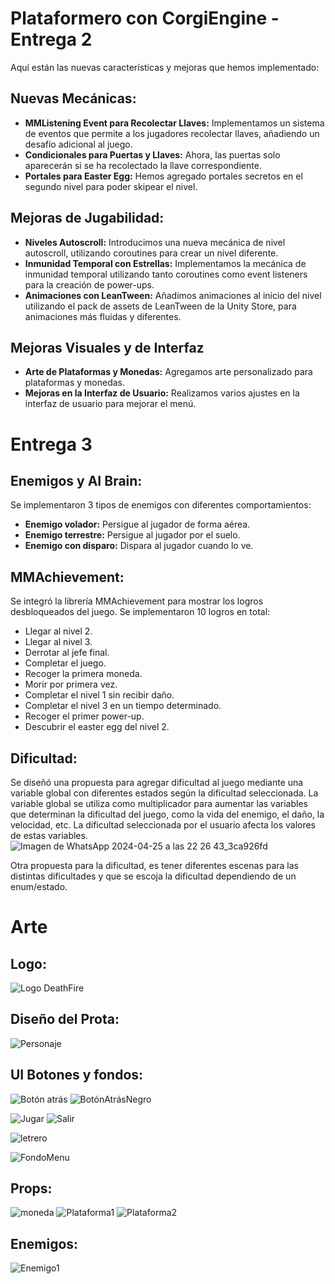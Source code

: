 # Plataformero con CorgiEngine - Entrega 2

Aquí están las nuevas características y mejoras que hemos implementado:

## **Nuevas Mecánicas:** 
- **MMListening Event para Recolectar Llaves:** Implementamos un sistema de eventos que permite a los jugadores recolectar llaves, añadiendo un desafío adicional al juego.
- **Condicionales para Puertas y Llaves:** Ahora, las puertas solo aparecerán si se ha recolectado la llave correspondiente.
- **Portales para Easter Egg:** Hemos agregado portales secretos en el segundo nivel para poder skipear el nivel.

## **Mejoras de Jugabilidad:**
- **Niveles Autoscroll:** Introducimos una nueva mecánica de nivel autoscroll, utilizando coroutines para crear un nivel diferente.
- **Inmunidad Temporal con Estrellas:** Implementamos la mecánica de inmunidad temporal utilizando tanto coroutines como event listeners para la creación de power-ups.
- **Animaciones con LeanTween:** Añadimos animaciones al inicio del nivel utilizando el pack de assets de LeanTween de la Unity Store, para animaciones más fluidas y diferentes.

## **Mejoras Visuales y de Interfaz**
- **Arte de Plataformas y Monedas:** Agregamos arte personalizado para plataformas y monedas.
- **Mejoras en la Interfaz de Usuario:** Realizamos varios ajustes en la interfaz de usuario para mejorar el menú.

# Entrega 3
## Enemigos y AI Brain:
Se implementaron 3 tipos de enemigos con diferentes comportamientos:
- **Enemigo volador:** Persigue al jugador de forma aérea.
- **Enemigo terrestre:** Persigue al jugador por el suelo.
- **Enemigo con disparo:** Dispara al jugador cuando lo ve.

  
## MMAchievement:
Se integró la librería MMAchievement para mostrar los logros desbloqueados del juego.
Se implementaron 10 logros en total:
- Llegar al nivel 2.
- Llegar al nivel 3.
- Derrotar al jefe final.
- Completar el juego.
- Recoger la primera moneda.
- Morir por primera vez.
- Completar el nivel 1 sin recibir daño.
- Completar el nivel 3 en un tiempo determinado.
- Recoger el primer power-up.
- Descubrir el easter egg del nivel 2.


## Dificultad:
Se diseñó una propuesta para agregar dificultad al juego mediante una variable global con diferentes estados según la dificultad seleccionada.
La variable global se utiliza como multiplicador para aumentar las variables que determinan la dificultad del juego, como la vida del enemigo, el daño, la velocidad, etc.
La dificultad seleccionada por el usuario afecta los valores de estas variables.
![Imagen de WhatsApp 2024-04-25 a las 22 26 43_3ca926fd](https://github.com/Jmer1115/Proyecto-/assets/109985514/c92f483b-5c06-4b36-aed9-4dee16d1952b)

Otra propuesta para la dificultad, es tener diferentes escenas para las distintas dificultades y que se escoja la dificultad dependiendo de un enum/estado.

# Arte
## Logo:
![Logo DeathFire](https://github.com/Jmer1115/Proyecto-/assets/109985514/16c4151f-d220-40fb-a242-7355047aeda9)

## Diseño del Prota:
![Personaje](https://github.com/Jmer1115/Proyecto-/assets/109985514/cdb82970-9d5c-406d-a312-4deb35fab625)

## UI Botones y fondos:
![Botón atrás](https://github.com/Jmer1115/Proyecto-/assets/109985514/2451c0bb-2d23-4968-a5eb-3bce62844832)   ![BotónAtrásNegro](https://github.com/Jmer1115/Proyecto-/assets/109985514/20d3c68a-b9d8-40c1-93e0-141a99d32aa3)

![Jugar](https://github.com/Jmer1115/Proyecto-/assets/109985514/246eb6c6-fec9-4305-bb69-06c4dd872b0a) ![Salir](https://github.com/Jmer1115/Proyecto-/assets/109985514/e4326df8-7384-42f6-897b-7ddb328a633f)

![letrero](https://github.com/Jmer1115/Proyecto-/assets/109985514/0dc296db-48a0-4abd-aa28-9a2dd3096cdb)

![FondoMenu](https://github.com/Jmer1115/Proyecto-/assets/109985514/53dd17de-db80-4c11-8e1d-e0a21a0c238c)


## Props: 
![moneda](https://github.com/Jmer1115/Proyecto-/assets/109985514/d7103d6b-8e4d-41f7-bea2-d6fdc6995782) ![Plataforma1](https://github.com/Jmer1115/Proyecto-/assets/109985514/e26602ca-c2cb-476f-abbe-07f291bbb851) ![Plataforma2](https://github.com/Jmer1115/Proyecto-/assets/109985514/29be55f6-f1e2-45c1-a0e4-b6435b4e1105)


## Enemigos: 
![Enemigo1](https://github.com/Jmer1115/Proyecto-/assets/109985514/77088553-40bb-49ee-b73c-0a8adedec2cb)
